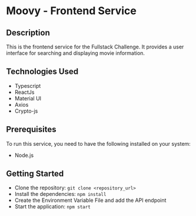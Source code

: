 # Moovy - Frontend Service
## Description
This is the frontend service for the Fullstack Challenge. It provides a user interface for searching and displaying movie information.

## Technologies Used
* Typescript
* ReactJs
* Material UI
* Axios
* Crypto-js

## Prerequisites
To run this service, you need to have the following installed on your system:
* Node.js

## Getting Started
* Clone the repository: `git clone <repository_url>`
* Install the dependencies: `npm install`
* Create the Environment Variable File and add the API endpoint
* Start the application: `npm start`
